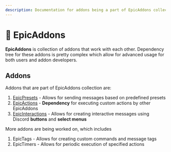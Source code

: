 ```yaml
---
description: Documentation for addons being a part of EpicAddons collection.
---
```


# 💜 EpicAddons

**EpicAddons** is collection of addons that work with each other. Dependency tree for these addons is pretty complex which allow for advanced usage for both users and addon developers.



## Addons

Addons that are part of EpicAddons collection are:

1. [EpicPresets](https://builtbybit.com/resources/olympus-addon-epicpresets.50371/) - Allows for sending messages based on predefined presets
2. [EpicActions](https://builtbybit.com/resources/olympus-utils-epicactions.50382/) - **Dependency** for executing custom actions by other EpicAddons
3. [EpicInteractions](https://builtbybit.com/resources/olympus-addon-epicinteractions.50385/) - Allows for creating interactive messages using Discord **buttons** and **select menus**

More addons are being worked on, which includes

1. EpicTags - Allows for creating custom commands and message tags
2. EpicTimers - Allows for periodic execution of specified actions
